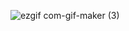 ![ezgif com-gif-maker (3)](https://user-images.githubusercontent.com/85047035/211298911-2aa731c8-b1ab-420e-a121-ca4d8506c134.gif)
